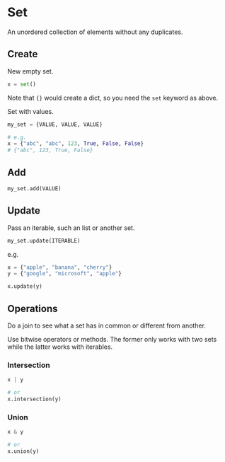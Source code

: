 # Set

An unordered collection of elements without any duplicates.


## Create

New empty set.

```python 
x = set()
```

Note that `{}` would create a dict, so you need the `set` keyword as above.

Set with values.


```python
my_set = {VALUE, VALUE, VALUE}

# e.g.
x = {"abc", "abc", 123, True, False, False}
# {"abc", 123, True, False}
```


## Add

```python 
my_set.add(VALUE)
```


## Update 

Pass an iterable, such an list or another set.

```python
my_set.update(ITERABLE)
```

e.g.

```python
x = {"apple", "banana", "cherry"}
y = {"google", "microsoft", "apple"}

x.update(y)
```


## Operations

Do a join to see what a set has in common or different from another.

Use bitwise operators or methods. The former only works with two sets while the latter works with iterables.

### Intersection

```python
x | y

# or
x.intersection(y)
```

### Union

```python
x & y

# or
x.union(y)
```
